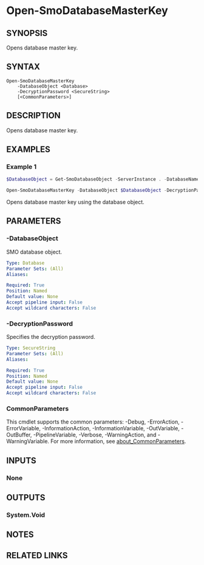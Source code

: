 ﻿---
external help file: SqlServerTools-help.xml
Module Name: SqlServerTools
online version:
schema: 2.0.0
---

# Open-SmoDatabaseMasterKey

## SYNOPSIS
Opens database master key.

## SYNTAX

```
Open-SmoDatabaseMasterKey
	-DatabaseObject <Database>
	-DecryptionPassword <SecureString>
	[<CommonParameters>]
```

## DESCRIPTION
Opens database master key.

## EXAMPLES

### Example 1
```powershell
$DatabaseObject = Get-SmoDatabaseObject -ServerInstance . -DatabaseName AdventureWorks

Open-SmoDatabaseMasterKey -DatabaseObject $DatabaseObject -DecryptionPassword $(Get-Credential Decrypt).Password
```

Opens database master key using the database object.

## PARAMETERS

### -DatabaseObject
SMO database object.

```yaml
Type: Database
Parameter Sets: (All)
Aliases:

Required: True
Position: Named
Default value: None
Accept pipeline input: False
Accept wildcard characters: False
```

### -DecryptionPassword
Specifies the decryption password.

```yaml
Type: SecureString
Parameter Sets: (All)
Aliases:

Required: True
Position: Named
Default value: None
Accept pipeline input: False
Accept wildcard characters: False
```

### CommonParameters
This cmdlet supports the common parameters: -Debug, -ErrorAction, -ErrorVariable, -InformationAction, -InformationVariable, -OutVariable, -OutBuffer, -PipelineVariable, -Verbose, -WarningAction, and -WarningVariable. For more information, see [about_CommonParameters](http://go.microsoft.com/fwlink/?LinkID=113216).

## INPUTS

### None

## OUTPUTS

### System.Void

## NOTES

## RELATED LINKS
